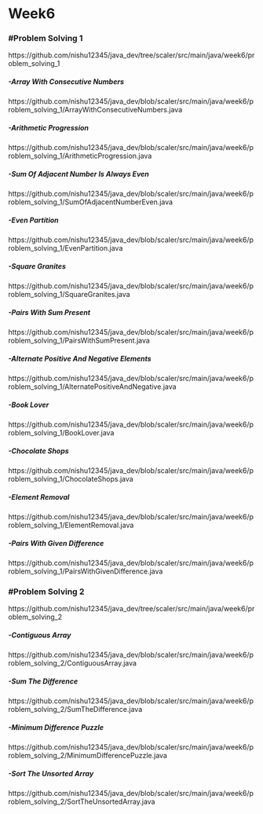 # Week6

<h3>#Problem Solving 1</h3>
https://github.com/nishu12345/java_dev/tree/scaler/src/main/java/week6/problem_solving_1

<h5>-Array With Consecutive Numbers</h5>
https://github.com/nishu12345/java_dev/blob/scaler/src/main/java/week6/problem_solving_1/ArrayWithConsecutiveNumbers.java

<h5>-Arithmetic Progression</h5>
https://github.com/nishu12345/java_dev/blob/scaler/src/main/java/week6/problem_solving_1/ArithmeticProgression.java

<h5>-Sum Of Adjacent Number Is Always Even</h5>
https://github.com/nishu12345/java_dev/blob/scaler/src/main/java/week6/problem_solving_1/SumOfAdjacentNumberEven.java

<h5>-Even Partition</h5>
https://github.com/nishu12345/java_dev/blob/scaler/src/main/java/week6/problem_solving_1/EvenPartition.java

<h5>-Square Granites</h5>
https://github.com/nishu12345/java_dev/blob/scaler/src/main/java/week6/problem_solving_1/SquareGranites.java

<h5>-Pairs With Sum Present</h5>
https://github.com/nishu12345/java_dev/blob/scaler/src/main/java/week6/problem_solving_1/PairsWithSumPresent.java

<h5>-Alternate Positive And Negative Elements</h5>
https://github.com/nishu12345/java_dev/blob/scaler/src/main/java/week6/problem_solving_1/AlternatePositiveAndNegative.java

<h5>-Book Lover</h5>
https://github.com/nishu12345/java_dev/blob/scaler/src/main/java/week6/problem_solving_1/BookLover.java

<h5>-Chocolate Shops</h5>
https://github.com/nishu12345/java_dev/blob/scaler/src/main/java/week6/problem_solving_1/ChocolateShops.java

<h5>-Element Removal</h5>
https://github.com/nishu12345/java_dev/blob/scaler/src/main/java/week6/problem_solving_1/ElementRemoval.java

<h5>-Pairs With Given Difference</h5>
https://github.com/nishu12345/java_dev/blob/scaler/src/main/java/week6/problem_solving_1/PairsWithGivenDifference.java

<h3>#Problem Solving 2</h3>
https://github.com/nishu12345/java_dev/tree/scaler/src/main/java/week6/problem_solving_2

<h5>-Contiguous Array</h5>
https://github.com/nishu12345/java_dev/blob/scaler/src/main/java/week6/problem_solving_2/ContiguousArray.java

<h5>-Sum The Difference</h5>
https://github.com/nishu12345/java_dev/blob/scaler/src/main/java/week6/problem_solving_2/SumTheDifference.java

<h5>-Minimum Difference Puzzle</h5>
https://github.com/nishu12345/java_dev/blob/scaler/src/main/java/week6/problem_solving_2/MinimumDifferencePuzzle.java

<h5>-Sort The Unsorted Array</h5>
https://github.com/nishu12345/java_dev/blob/scaler/src/main/java/week6/problem_solving_2/SortTheUnsortedArray.java


